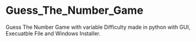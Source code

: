 # Guess_The_Number_Game
Guess The Number Game with variable Difficulty made in python with GUI, Execuatble File and Windows Installer.
